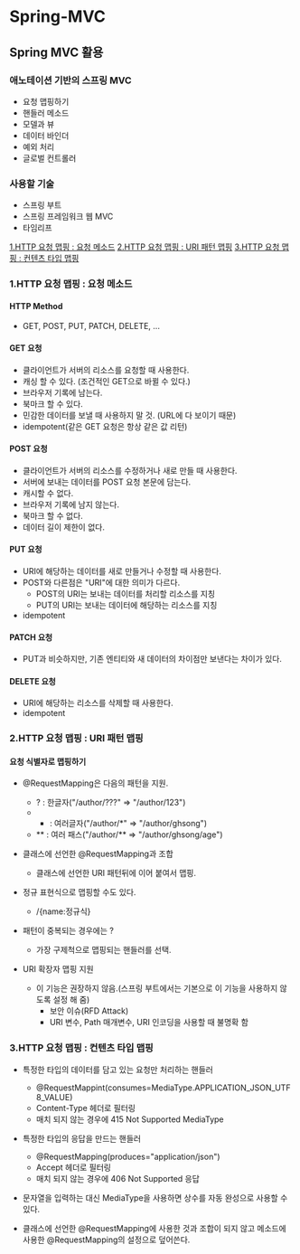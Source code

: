 # Spring-MVC

## Spring MVC 활용

### 애노테이션 기반의 스프링 MVC
- 요청 맵핑하기
- 핸들러 메소드
- 모델과 뷰
- 데이터 바인더
- 예외 처리
- 글로벌 컨트롤러

### 사용할 기술
- 스프링 부트
- 스프링 프레임워크 웹 MVC
- 타임리프

[1.HTTP 요청 맵핑 : 요청 메소드](#1.HTTP-요청-맵핑-:-요청-메소드)
[2.HTTP 요청 맵핑 : URI 패턴 맵핑](#2.HTTP-요청-맵핑-:-URI-패턴-맵핑)
[3.HTTP 요청 맵핑 : 컨텐츠 타입 맵핑](#3.HTTP-요청-맵핑-:-컨텐츠-타입-맵핑)

### 1.HTTP 요청 맵핑 : 요청 메소드
#### HTTP Method
- GET, POST, PUT, PATCH, DELETE, ...

#### GET 요청
- 클라이언트가 서버의 리소스를 요청할 때 사용한다.
- 캐싱 할 수 있다. (조건적인 GET으로 바뀔 수 있다.)
- 브라우저 기록에 남는다.
- 북마크 할 수 있다.
- 민감한 데이터를 보낼 때 사용하지 말 것. (URL에 다 보이기 때문)
- idempotent(같은 GET 요청은 항상 같은 값 리턴)

#### POST 요청
- 클라이언트가 서버의 리소스를 수정하거나 새로 만들 때 사용한다.
- 서버에 보내는 데이터를 POST 요청 본문에 담는다.
- 캐시할 수 없다.
- 브라우저 기록에 남지 않는다.
- 북마크 할 수 없다.
- 데이터 길이 제한이 없다.

#### PUT 요청
- URI에 해당하는 데이터를 새로 만들거나 수정할 때 사용한다.
- POST와 다른점은 "URI"에 대한 의미가 다르다.
    - POST의 URI는 보내는 데이터를 처리할 리소스를 지칭
    - PUT의 URI는 보내는 데이터에 해당하는 리소스를 지칭
- idempotent

#### PATCH 요청
- PUT과 비슷하지만, 기존 엔티티와 새 데이터의 차이점만 보낸다는 차이가 있다.

#### DELETE 요청
- URI에 해당하는 리소스를 삭제할 때 사용한다.
- idempotent


### 2.HTTP 요청 맵핑 : URI 패턴 맵핑
#### 요청 식별자로 맵핑하기
- @RequestMapping은 다음의 패턴을 지원.
    - ? : 한글자("/author/???" => "/author/123")
    - * : 여러글자("/author/*" => "/author/ghsong")
    - ** : 여러 패스("/author/** => "/author/ghsong/age")
    
- 클래스에 선언한 @RequestMapping과 조합
    - 클래스에 선언한 URI 패턴뒤에 이어 붙여서 맵핑.
    
- 정규 표현식으로 맵핑할 수도 있다.
    - /{name:정규식}
    
- 패턴이 중복되는 경우에는 ?
    - 가장 구제척으로 맵핑되는 핸들러를 선택.
    
- URI 확장자 맵핑 지원
    - 이 기능은 권장하지 않음.(스프링 부트에서는 기본으로 이 기능을 사용하지 않도록 설정 해 줌)
        - 보안 이슈(RFD Attack)
        - URI 변수, Path 매개변수, URI 인코딩을 사용할 때 불명확 함
        
### 3.HTTP 요청 맵핑 : 컨텐츠 타입 맵핑
- 특정한 타입의 데이터를 담고 있는 요청만 처리하는 핸들러
    - @RequestMappint(consumes=MediaType.APPLICATION_JSON_UTF8_VALUE)
    - Content-Type 헤더로 필터링
    - 매치 되지 않는 경우에 415 Not Supported MediaType
    
- 특정한 타입의 응답을 만드는 핸들러
    - @RequestMapping(produces="application/json")
    - Accept 헤더로 필터링
    - 매치 되지 않는 경우에 406 Not Supported 응답
    
- 문자열을 입력하는 대신 MediaType을 사용하면 상수를 자동 완성으로 사용할 수 있다.

- 클래스에 선언한 @RequestMapping에 사용한 것과 조합이 되지 않고 메소드에 사용한 @RequestMapping의 설정으로 덮어쓴다.

